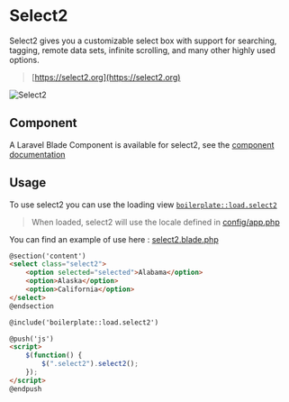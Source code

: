 # Select2

Select2 gives you a customizable select box with support for searching, tagging, remote data sets, infinite scrolling, and many other highly used options.

> [https://select2.org](https://select2.org)

<img :src="$withBase('/assets/img/select2.png')" alt="Select2">

## Component

A Laravel Blade Component is available for select2, see the [component documentation](../components/select2)

## Usage

To use select2 you can use the loading view [`boilerplate::load.select2`](https://github.com/sebastienheyd/boilerplate/blob/e1dc4b29920f011271a1a7ad682c3e82643180d9/src/resources/views/load/select2.blade.php)

> When loaded, select2 will use the locale defined in [config/app.php](../configuration/app#locale)

You can find an example of use here : [select2.blade.php](https://github.com/sebastienheyd/boilerplate/blob/e1dc4b29920f011271a1a7ad682c3e82643180d9/src/resources/views/plugins/demo/select2.blade.php)

```html
@section('content')
<select class="select2">
    <option selected="selected">Alabama</option>
    <option>Alaska</option>
    <option>California</option>
</select>
@endsection

@include('boilerplate::load.select2')

@push('js')
<script>
    $(function() {
        $(".select2").select2();
    });
</script>
@endpush
```